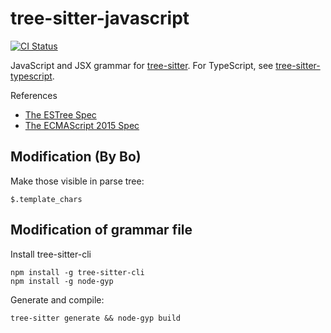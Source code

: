 tree-sitter-javascript
===========================

[![CI Status](https://github.com/tree-sitter/tree-sitter-javascript/actions/workflows/ci.yml/badge.svg)](https://github.com/tree-sitter/tree-sitter-javascript/actions/workflows/ci.yml)

JavaScript and JSX grammar for [tree-sitter][]. For TypeScript, see [tree-sitter-typescript][].

[tree-sitter]: https://github.com/tree-sitter/tree-sitter
[tree-sitter-typescript]: https://github.com/tree-sitter/tree-sitter-typescript

References

* [The ESTree Spec](https://github.com/estree/estree)
* [The ECMAScript 2015 Spec](http://www.ecma-international.org/ecma-262/6.0/)

## Modification (By Bo)

Make those visible in parse tree:
```
$.template_chars
```

## Modification of grammar file

Install tree-sitter-cli
```
npm install -g tree-sitter-cli
npm install -g node-gyp
```

Generate and compile:
```
tree-sitter generate && node-gyp build
```